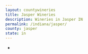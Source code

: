 ```yaml
---
layout: countywineries
title: Jasper Wineries
description: Wineries in Jasper IN
permalink: /indiana/jasper/
county: jasper
state: in
---
```

-

